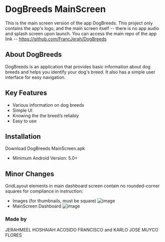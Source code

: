 # DogBreeds MainScreen
This is the main screen version of the app DogBreeds. This project only contains the app's logo, and the main screen itself -- there is no app audio and splash screen upon launch.
You can access the main repo of the app link -- https://github.com/FrancJerah/DogBreeds

## About DogBreeds
DogBreeds is an application that provides basic information about dog breeds and helps you identify your dog's breed. It also has a simple user interface for easy navigation.

## Key Features
* Various information on dog breeds    
* Simple UI
* Knowing the the breed’s reliably
* Easy to use

## Installation
Download DogBreeds MainScreen.apk
* Minimum Android Version: 5.0+

## Minor Changes
GridLayout elements in main dashboard screen contain no rounded-corner squares for compliance in instruction: 
 * Images (for thumbnails, must be square)
 ![image](https://user-images.githubusercontent.com/108663786/198813429-5516113c-498d-488f-b6a8-c0ce72211825.png) <br />
 * MainScreen Dashboard
 ![image](https://user-images.githubusercontent.com/108663786/198813581-ddcd4cec-f1f3-4a5a-8cac-71cf013f0dae.png)



### Made by
JERAHMEEL HOSHAIAH ACOSIDO FRANCISCO and KARLO JOSE MUYCO FLORES
